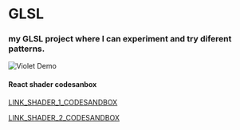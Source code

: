 # GLSL

### my GLSL project where I can experiment and try diferent patterns.

![Violet Demo](demo/demo.gif)

#### React shader codesanbox 

<a href="https://codesandbox.io/s/shader1-zfw3j" target="_blank">LINK_SHADER_1_CODESANDBOX</a>

<a href="https://codesandbox.io/s/shader2-ogi8s" target="_blank">LINK_SHADER_2_CODESANDBOX</a>
